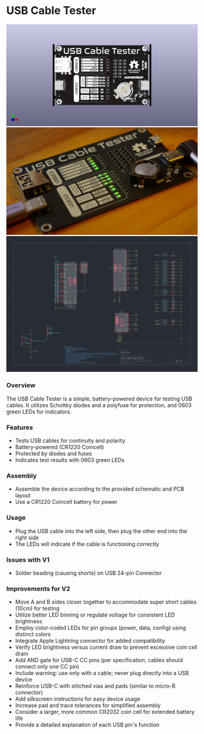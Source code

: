 **USB Cable Tester**
=====================

![PCB Render](<USB Cable Tester.jpg>)
![PCB in Real Life](DSC05738.JPG)
![PCB Schematic](<USB Cable Tester.svg>)


### Overview

The USB Cable Tester is a simple, battery-powered device for testing USB cables. It utilizes Schottky diodes and a polyfuse for protection, and 0603 green LEDs for indicators.

### Features

* Tests USB cables for continuity and polarity
* Battery-powered (CR1220 Coincell)
* Protected by diodes and fuses
* Indicates test results with 0603 green LEDs

### Assembly

* Assemble the device according to the provided schematic and PCB layout
* Use a CR1220 Coincell battery for power

### Usage

* Plug the USB cable into the left side, then plug the other end into the right side
* The LEDs will indicate if the cable is functioning correctly

### Issues with V1

* Solder beading (causing shorts) on USB 24-pin Connector

### Improvements for V2

* Move A and B sides closer together to accommodate super short cables (10cm) for testing
* Utilize better LED binning or regulate voltage for consistent LED brightness
* Employ color-coded LEDs for pin groups (power, data, config) using distinct colors
* Integrate Apple Lightning connector for added compatibility
* Verify LED brightness versus current draw to prevent excessive coin cell drain
* Add AND gate for USB-C CC pins (per specification, cables should connect only one CC pin)
* Include warning: use only with a cable; never plug directly into a USB device
* Reinforce USB-C with stitched vias and pads (similar to micro-B connector)
* Add silkscreen instructions for easy device usage
* Increase pad and trace tolerances for simplified assembly
* Consider a larger, more common CR2032 coin cell for extended battery life
* Provide a detailed explanation of each USB pin's function